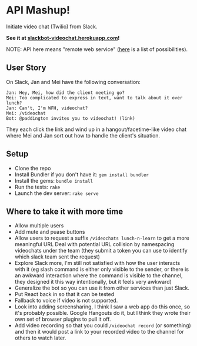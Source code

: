 API Mashup!
===========

Initiate video chat (Twilio) from Slack.

**See it at [slackbot-videochat.herokuapp.com](https://slackbot-videochat.herokuapp.com/)!**

NOTE: API here means "remote web service"
([here](list-of-apis.txt) is a list of possibilities).


User Story
----------

On Slack, Jan and Mei have the following conversation:

```
Jan: Hey, Mei, how did the client meeting go?
Mei: Too complicated to express in text, want to talk about it over lunch?
Jan: Can't, I'm WFH, videochat?
Mei: /videochat
Bot: @paddington invites you to videochat! (link)
```

They each click the link and wind up in a hangout/facetime-like video chat
where Mei and Jan sort out how to handle the client's situation.


Setup
-----

* Clone the repo
* Install Bundler if you don't have it: `gem install bundler`
* Install the gems: `bundle install`
* Run the tests: `rake`
* Launch the dev server: `rake serve`


Where to take it with more time
-------------------------------

* Allow multiple users
* Add mute and puase buttons
* Allow users to request a suffix `/videochats lunch-n-learn` to get a more meaningful URL
  Deal with potential URL collision by namespacing videochats under the team
  (they submit a token you can use to identify which slack team sent the request)
* Explore Slack more, I'm still not satisfied with how the user interacts with it
  (eg slash command is either only visible to the sender, or there is an awkward interaction
  where the command is visible to the channel, they designed it this way intentionally,
  but it feels very awkward)
* Generalize the bot so you can use it from other services than just Slack.
* Put React back in so that it can be tested
* Fallback to voice if video is not supported.
* Look into adding screensharing, I think I saw a web app do this once, so it's probably possible.
  Google Hangouts do it, but I think they wrote their own set of browser plugins to pull it off.
* Add video recording so that you could `/videochat record` (or something) and then
  it would post a link to your recorded video to the channel for others to watch later.
